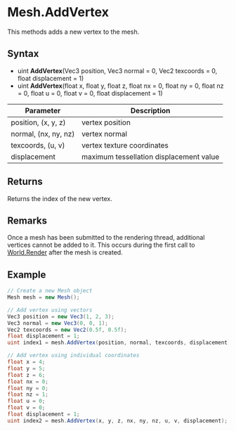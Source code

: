 # Mesh.AddVertex

This methods adds a new vertex to the mesh.

## Syntax

- uint **AddVertex**(Vec3 position, Vec3 normal = 0, Vec2 texcoords = 0, float displacement = 1)
- uint **AddVertex**(float x, float y, float z, float nx = 0, float ny = 0, float nz = 0, float u = 0, float v = 0, float displacement = 1)

| Parameter | Description |
|---|---|
| position, (x, y, z) | vertex position |
| normal, (nx, ny, nz) | vertex normal |
| texcoords, (u, v) | vertex texture coordinates |
| displacement | maximum tessellation displacement value |

## Returns

Returns the index of the new vertex.

## Remarks

Once a mesh has been submitted to the rendering thread, additional vertices cannot be added to it. This occurs during the first call to [World.Render](World_Render.md) after the mesh is created.

## Example

```csharp
// Create a new Mesh object
Mesh mesh = new Mesh();

// Add vertex using vectors
Vec3 position = new Vec3(1, 2, 3);
Vec3 normal = new Vec3(0, 0, 1);
Vec2 texcoords = new Vec2(0.5f, 0.5f);
float displacement = 1;
uint index1 = mesh.AddVertex(position, normal, texcoords, displacement);

// Add vertex using individual coordinates
float x = 4;
float y = 5;
float z = 6;
float nx = 0;
float ny = 0;
float nz = 1;
float u = 0;
float v = 0;
float displacement = 1;
uint index2 = mesh.AddVertex(x, y, z, nx, ny, nz, u, v, displacement);
```